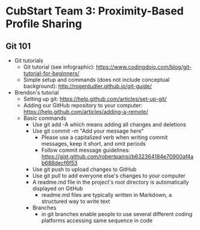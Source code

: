 # CubStart Team 3: Proximity-Based Profile Sharing

## Git 101
- Git tutorials
  - Git tutorial (see infographic): https://www.codingdojo.com/blog/git-tutorial-for-beginners/
  - Simple setup and commands (does not include conceptual background): http://rogerdudler.github.io/git-guide/
- Brendon's tutorial
  - Setting up git: https://help.github.com/articles/set-up-git/
  - Adding our GitHub repository to your computer: https://help.github.com/articles/adding-a-remote/
  - Basic commands
    - Use git add -A which means adding all changes and deletions
    - Use git commit -m "Add your message here"
      - Please use a capitalized verb when writing commit messages, keep it short, and omit periods
      - Follow commit message guidelines: https://gist.github.com/robertpainsi/b632364184e70900af4ab688decf6f53
    - Use git push to upload changes to GitHub
    - Use git pull to add everyone else's changes to your computer
    - A readme.md file in the project's root directory is automatically displayed on GitHub
      - readme.md files are typically written in Markdown, a structured way to write text
    - Branches
      - in git branches enable people to use several different coding platforms accessing same sequence in code
